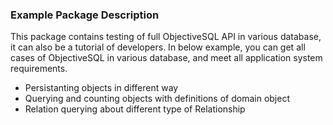 ### Example Package Description

This package contains testing of full ObjectiveSQL API in various database, it can also be a tutorial of developers. In below example, you can get all cases of ObjectiveSQL in various database, and meet all application system requirements.

- Persistanting objects in different way
- Querying and counting objects with definitions of domain object
- Relation querying about different type of Relationship